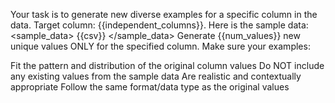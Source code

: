 Your task is to generate new diverse examples for a specific column in the data.
Target column: {{independent_columns}}.
Here is the sample data:
<sample_data>
{{csv}}
</sample_data>
Generate {{num_values}} new unique values ONLY for the specified column. Make sure your examples:

Fit the pattern and distribution of the original column values
Do NOT include any existing values from the sample data
Are realistic and contextually appropriate
Follow the same format/data type as the original values